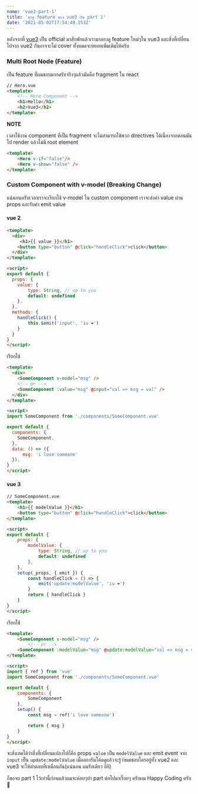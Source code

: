 ```yaml
---
name: 'vue3-part-1'
title: 'มาดู feature ของ vue3 กัน part 1'
date: '2021-05-02T17:54:49.153Z'
---
```


หลังจากที่ [vue3](https://v3.vuejs.org/) เป็น official มาสักพักแล้วเรามาลองดู feature ใหม่ๆใน vue3 และสิ่งที่เปลี่ยนไปจาก vue2 กันอาจจะไม่ cover ทั้งหมดจะทยอยเพิ่มเติมให้ครับ

### Multi Root Node (Feature)

เป็น feature ที่ผมชอบมากครับจริงๆแล้วมันคือ fragment ใน react 

```html
// Hero.vue
<template>
	<!-- Hero Component -->
	<h1>Hello</h1>
	<h2>Vue3</h2>
</template>
```

**NOTE**

เวลาใช้งาน component ที่เป็น fragment จะไม่สามารถใช้พวก directives ได้เนื่องจากตอนมันไป render แล้วไม่มี root element

```html
<template>
	<Hero v-if="false"/>
	<Hero v-show="false" />
</template>
```

### Custom Component with v-model (Breaking Change)

แน่นอนครับเวลาเราจะเรียกใช้ v-model ใน custom component เราจะส่งค่า value ผ่าน props และรับค่า emit value

#### vue 2

```html
<template>
  <div>
     <h1>{{ value }}</h1>
    <button type="button" @click="handleClick">click</button>
  </div>
</template>

<script>
export default {
  props: {
    value: {
        type: String, // up to you
        default: undefined
    },
  },
  methods: {
    handleClick() {
        this.$emit('input', 'iu ❤️')
    }
  }
}
</script>
```

เรียกใช้

```html
<template>
  <div>
    <SomeComponent v-model="msg" />
    <!-- or -->
    <SomeComponent :value="msg" @input="val => msg = val" />
  </div>
</template>

<script>
import SomeComponent from './components/SomeComponent.vue'

export default {
  components: {
    SomeComponent,
  },
  data: () => ({
      msg: 'i love someone'
  }),
}
</script>
```

#### vue 3

```html
// SomeComponent.vue
<template>
    <h1>{{ modelValue }}</h1>
    <button type="button" @click="handleClick">click</button>
</template>

<script>
export default {
    props: {
        modelValue: {
            type: String, // up to you
            default: undefined
        },
    },
    setup(_props, { emit }) {
        const handleClick = () => {
            emit('update:modelValue', 'iu ❤️')
        }
        return { handleClick }
    }
}
</script>
```

เรียกใช้

```html
<template>
	<SomeComponent v-model="msg" />
		<!-- or -->
	<SomeComponent :modelValue="msg" @update:modelValue="val => msg = val" />
</template>

<script>
import { ref } from 'vue'
import SomeComponent from './components/SomeComponent.vue'

export default {
	components: {
		SomeComponent
	},
	setup() {
		const msg = ref('i love someone')

		return { msg }
	}
}
</script>
```
จะสังเกตได้ว่าสิ่งที่เปลี่ยนแปลงไปก็คือ props `value` เป็น `modelValue` และ emit event จาก `input` เป็น `update:modelValue`
เมื่อลองรันโค้ดดูแล้วจะรู้ว่าผมชอบใครอยู่ทั้ง vue2 และ vue3 จะให้คำตอบที่เหมือนกัน(แน่นอน ผมรักเดียว อิอิ)

ก็ขอจบ part 1 ไว้เท่านี้ก่อนแล้วผมจะค่อยๆทำ part ต่อไปมาเรื่อยๆ ครับผม Happy Coding ครับ 🥳